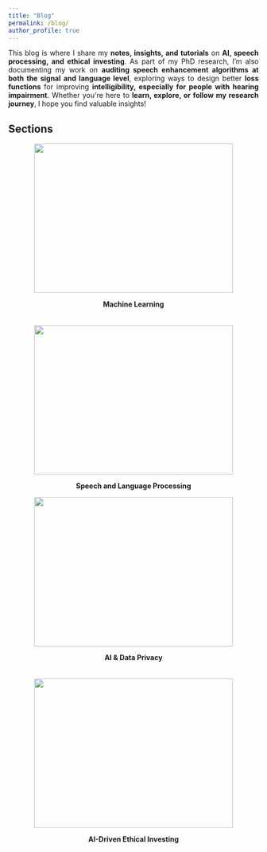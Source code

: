 ```yaml
---
title: "Blog"
permalink: /blog/
author_profile: true
---
```


<p style="text-align: justify;">
This blog is where I share my <strong>notes, insights, and tutorials</strong> on <strong>AI, speech processing, and ethical investing</strong>. 
As part of my PhD research, I’m also documenting my work on <strong>auditing speech enhancement algorithms at both the signal and language level</strong>, 
exploring ways to design better <strong>loss functions</strong> for improving <strong>intelligibility, especially for people with hearing impairment</strong>. 
Whether you're here to <strong>learn, explore, or follow my research journey</strong>, I hope you find valuable insights!
</p>

## Sections

<style>
    .hover-shadow a {
        display: inline-block;
        transition: box-shadow 0.3s ease-in-out, color 0.3s ease-in-out;
    }

    .hover-shadow a:hover {
        box-shadow: 2px 2px 10px rgba(0, 0, 0, 0.1); /* Subtle shadow on hover */
    }

    .hover-shadow img {
        transition: box-shadow 0.3s ease-in-out;
    }

    .hover-shadow a:hover img {
        box-shadow: 2px 2px 10px rgba(0, 0, 0, 0.1);
    }

    .hover-shadow a:hover p {
        color: #007bff; /* Change text color on hover (blue) */
    }
</style>

<div style="display: flex; flex-wrap: wrap; gap: 20px;">
    <div style="text-align: center; flex: 1;">
        <img src="{{ site.baseurl }}/files/blog/machine-learning.png" width="400px" height="300px">
        <p><strong>Machine Learning</strong></p>
    </div>
    <div style="text-align: center; flex: 1;" class="hover-shadow">
        <a href="{{ site.baseurl }}/blog/speech-and-language-processing" style="text-decoration: none; color: inherit; display: block;">
            <img src="{{ site.baseurl }}/files/blog/speech-and-language-processing-.jpg" width="400px" height="300px">
            <p><strong>Speech and Language Processing</strong></p>
        </a>
    </div>
</div>

<div style="display: flex; flex-wrap: wrap; gap: 20px;">

  <div style="text-align: center; flex: 1;">
    <img src="{{ site.baseurl }}/files/blog/ai-and-data-privacy.png" width="400px" height="300px">
    <p><strong>AI & Data Privacy</strong></p>
  </div>

  <div style="text-align: center; flex: 1;">
    <img src="{{ site.baseurl }}/files/blog/ai-driven-ethical-investing.jpg" width="400px" height="300px">
    <p><strong>AI-Driven Ethical Investing</strong></p>
  </div>

</div>
